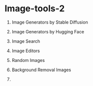 # Image-tools-2
1. Image Generators by Stable Diffusion
2. Image Generators by Hugging Face
3. Image Search
4. Image Editors
5. Random Images
6. Background Removal Images

7. 
